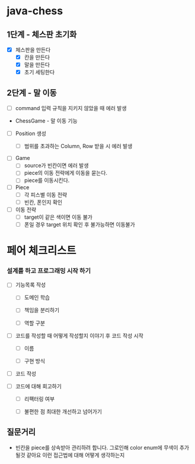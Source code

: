 # java-chess
## 1단계 - 체스판 초기화

- [x] 체스판을 만든다
  - [x] 칸을 만든다
  - [x] 말을 만든다
  - [x] 초기 세팅한다
  
## 2단계 - 말 이동

- [ ] command 입력 규칙을 지키지 않았을 때 에러 발생


- ChessGame - 말 이동 기능
- [ ] Position 생성
  - [ ] 범위를 초과하는 Column, Row 받을 시 에러 발생

  
- [ ] Game
  - [ ] source가 빈칸이면 에러 발생
  - [ ] piece의 이동 전략에게 이동을 묻는다.
  - [ ] piece를 이동시킨다.

- [ ] Piece
  - [ ] 각 피스별 이동 전략
  - [ ] 빈칸, 폰인지 확인
  
- [ ] 이동 전략
  - [ ] target이 같은 색이면 이동 불가
  - [ ] 폰일 경우 target 위치 확인 후 불가능하면 이동불가

# 페어 체크리스트

### 설계를 하고 프로그래밍 시작 하기
- [ ] 기능목록 작성
  - [ ] 도메인 학습
  - [ ] 책임을 분리하기
  - [ ] 역할 구분 


- [ ] 코드를 작성할 때 어떻게 작성할지 이야기 후 코드 작성 시작
  - [ ] 이름
  - [ ] 구현 방식


- [ ] 코드 작성


- [ ] 코드에 대해 회고하기
  - [ ] 리팩터링 여부
  - [ ] 불편한 점 최대한 개선하고 넘어가기



## 질문거리
- 빈칸을 piece를 상속받아 관리하려 합니다. 그로인해 color enum에 무색이 추가될것 같아요 이런 접근법에 대해 어떻게 생각하는지